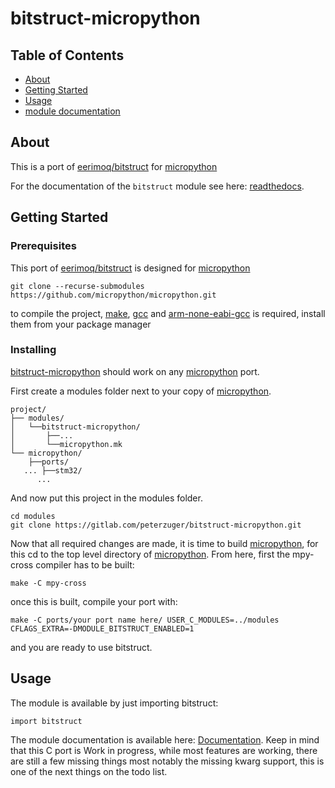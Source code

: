 # bitstruct-micropython

## Table of Contents
+ [About](#about)
+ [Getting Started](#getting_started)
+ [Usage](#usage)
+ [module documentation](https://bitstruct.readthedocs.io/en/latest/)

## About <a name = "about"></a>
This is a port of [eerimoq/bitstruct](https://github.com/eerimoq/bitstruct) for
[micropython](https://github.com/micropython/micropython)

For the documentation of the `bitstruct` module see here: [readthedocs](https://bitstruct.readthedocs.io/en/latest/).

## Getting Started <a name = "getting_started"></a>

### Prerequisites
This port of [eerimoq/bitstruct](https://github.com/eerimoq/bitstruct) is designed for
[micropython](https://github.com/micropython/micropython)

```
git clone --recurse-submodules https://github.com/micropython/micropython.git
```

to compile the project, [make](https://www.gnu.org/software/make/),
[gcc](https://gcc.gnu.org/) and [arm-none-eabi-gcc](https://gcc.gnu.org/) is required,
install them from your package manager

### Installing
[bitstruct-micropython](https://github.com/peterzuger/bitstruct-micropython) should work on
any [micropython](https://github.com/micropython/micropython) port.

First create a modules folder next to your copy of [micropython](https://github.com/micropython/micropython).

```
project/
├── modules/
│   └──bitstruct-micropython/
│       ├──...
│       └──micropython.mk
└── micropython/
    ├──ports/
   ... ├──stm32/
      ...
```

And now put this project in the modules folder.

```
cd modules
git clone https://gitlab.com/peterzuger/bitstruct-micropython.git
```

Now that all required changes are made, it is time to build [micropython](https://github.com/micropython/micropython),
for this cd to the top level directory of [micropython](https://github.com/micropython/micropython).
From here, first the mpy-cross compiler has to be built:
```
make -C mpy-cross
```

once this is built, compile your port with:
```
make -C ports/your port name here/ USER_C_MODULES=../modules CFLAGS_EXTRA=-DMODULE_BITSTRUCT_ENABLED=1
```

and you are ready to use bitstruct.

## Usage <a name = "usage"></a>
The module is available by just importing bitstruct:
```
import bitstruct
```

The module documentation is available here: [Documentation](https://bitstruct.readthedocs.io/en/latest/).
Keep in mind that this C port is Work in progress, while most features are working,
there are still a few missing things most notably the missing kwarg support,
this is one of the next things on the todo list.
